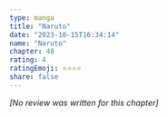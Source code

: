 ```yaml
---
type: manga
title: "Naruto"
date: "2023-10-15T16:34:14"
name: "Naruto"
chapter: 48
rating: 4
ratingEmoji: ⭐️⭐️⭐️⭐️
share: false
---
```


_[No review was written for this chapter]_
